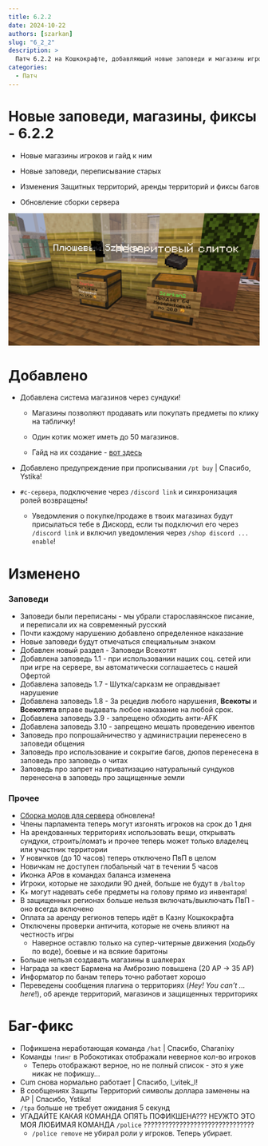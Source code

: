 ```yaml
---
title: 6.2.2
date: 2024-10-22
authors: [szarkan]
slug: "6_2_2"
description: >
  Патч 6.2.2 на Кошкокрафте, добавляющий новые заповеди и магазины игроков
categories:
  - Патч
---
```


# Новые заповеди, магазины, фиксы - 6.2.2

- Новые магазины игроков и гайд к ним

- Новые заповеди, переписывание старых

- Изменения Защитных территорий, аренды территорий и фиксы багов

- Обновление сборки сервера

![Магазины](/assets/updates/6season/6_2_2/preview.png)

<!-- more -->

# Добавлено

- Добавлена система магазинов через сундуки!

    - Магазины позволяют продавать или покупать предметы по клику на табличку!

    - Один котик может иметь до 50 магазинов.

    - Гайд на их создание - [вот здесь](/gameplay/unique/qol/shop.md#создание-магазина)

- Добавлено предупреждение при прописывании `/pt buy` | Спасибо, Ystika!

- `#с-сервера`, подключение через `/discord link` и синхронизация ролей возвращены!
    - Уведомления о покупке/продаже в твоих магазинах будут присылаться тебе в Дискорд, если ты подключил его через `/discord link` и включил уведомления через `/shop discord ... enable`!

# Изменено

### Заповеди

- Заповеди были переписаны - мы убрали старославянское писание, и переписали их на современный русский
- Почти каждому нарушению добавлено определенное наказание
- Новые заповеди будут отмечаться специальным знаком
- Добавлен новый раздел - Заповеди Всекотят
- Добавлена заповедь 1.1 - при использовании наших соц. сетей или при игре на сервере, вы автоматически соглашаетесь с нашей Офертой
- Добавлена заповедь 1.7 - Шутка/сарказм не оправдывает нарушение
- Добавлена заповедь 1.8 - За рецедив любого нарушения, ****Всекоты**** и ****Всекотята**** вправе выдавать любое наказание на любой срок.
- Добавлена заповедь 3.9 - запрещено обходить анти-AFK
- Добавлена заповедь 3.10 - запрещено мешать проведению ивентов
- Заповедь про попрошайничество у администрации перенесено в заповеди общения
- Заповедь про использование и сокрытие багов, дюпов перенесена в заповедь про заповедь о читах
- Заповедь про запрет на приватизацию натуральный сундуков перенесена в заповедь про защищенные земли

### Прочее

- [Сборка модов для сервера](../../info/mods.md#моды-для-сервера) обновлена!
- Члены парламента теперь могут изгонять игроков на срок до 1 дня
- На арендованных территориях использовать вещи, открывать сундуки, строить/ломать и прочее теперь может только владелец или участник территории
- У новичков (до 10 часов) теперь отключено ПвП в целом
- Новичкам не доступен глобальный чат в течении 5 часов 
- Иконка АРов в командах баланса изменена 
- Игроки, которые не заходили 90 дней, больше не будут в `/baltop` 
- К+ могут надевать себе предметы на голову прямо из инвентаря! 
- В защищенных регионах больше нельзя включать/выключать ПвП - оно всегда включено 
- Оплата за аренду регионов теперь идёт в Казну Кошкокрафта 
- Отключены проверки античита, которые не очень влияют на честность игры
    - Наверное оставлю только на супер-читерные движения (ходьбу по воде), боевые и на всякие баритоны
- Больше нельзя создавать магазины в шалкерах
- Награда за квест Бармена на Амброзию повышена (20 АР → 35 АР)
- Информатор по банам теперь точно работает хорошо
- Переведены сообщения плагина о территориях (*Hey! You can’t … here*!), об аренде территорий, магазинов и защищенных территориях

# Баг-фикс

- Пофикшена неработающая команда `/hat` | Спасибо, Charanixy
- Команды `!пинг` в Робокотиках отображали неверное кол-во игроков
    - Теперь отображают верное, но не полный список - это я уже никак не пофикшу…
- Cum снова нормально работает | Спасибо, l_vitek_l!
- В сообщениях Защиты Территорий символы доллара заменены на АР | Спасибо, Ystika!
- `/tpa` больше не требует ожидания 5 секунд
- УГАДАЙТЕ КАКАЯ КОМАНДА ОПЯТЬ ПОФИКШЕНА??? НЕУЖТО ЭТО МОЯ ЛЮБИМАЯ КОМАНДА `/police` ???????????????????????????????
    - `/police remove`  не убирал роли у игроков. Теперь убирает.